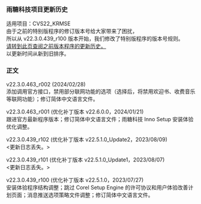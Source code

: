 ### 雨糖科技项目更新历史
适用项目：CVS22_KRMSE<br>
由于之前的特别版程序的修订版本号给大家带来了困扰，<br>
所以从 v22.3.0.439_r100 版本开始，我们修改了特别版程序的版本号规则。<br>
[请转到此页查阅之前版本程序的更新历史。](https://github.com/RainCandyTech/RCProject_UpdateHistory/blob/main/CVS22_KRMSE_Legacy.md)<br>
以更新时间从新到旧排序。
### 正文
v22.3.0.463_r002 (2024/02/28)<br>
添加调用官方接口，禁用部分联网功能的选项（选择后，将禁用欢迎书、收费音乐等联网功能）；修订简体中文语言文件。

v22.3.0.463_r001 (优化补丁版本 v22.6.0.0，2024/01/21)<br>
跟进官方最新程序版本；修订简体中文语言文件；雨糖科技 Inno Setup 安装体验优化调整。

v22.3.0.439_r102 (优化补丁版本 v22.5.1.0_Update2，2023/08/09)<br>
<更新日志丢失。>

v22.3.0.439_r101 (优化补丁版本 v22.5.1.0_Update1，2023/08/07)<br>
<更新日志丢失。>

v22.3.0.439_r100 (优化补丁版本 v22.5.1.0，2023/07/27)<br>
安装体验程序结构调整；跳过 Corel Setup Engine 的许可协议和用户体验改善计划页面；消息推送选项策略文件调整；修订简体中文语言文件。
